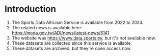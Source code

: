 # Introduction

1. The Sports Data Altruism Service is available from 2022 to 2024.
2. The related news is available here: https://moda.gov.tw/ADI/news/latest-news/5141
3. The website was https://www.data.sports.tw, but it's not available now.
4. These datasets are collected since this service is available.
5. These datasets are archived, but they're open access now.
